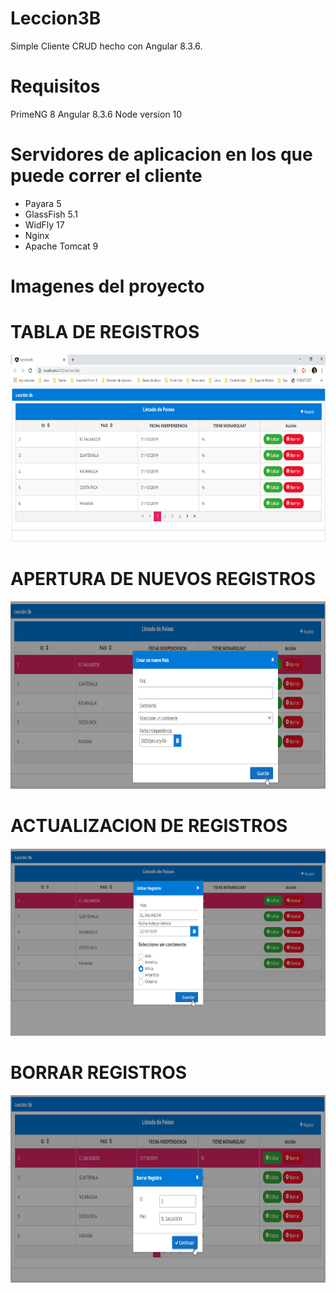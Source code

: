 # Leccion3B

Simple Cliente CRUD hecho con Angular 8.3.6.

# Requisitos
   
  PrimeNG 8 
  Angular 8.3.6
  Node version 10

# Servidores de aplicacion en los que puede correr el cliente

- Payara 5
- GlassFish 5.1
- WidFly 17
- Nginx
- Apache Tomcat 9

# Imagenes del proyecto


# TABLA DE REGISTROS
<p>
  <img src="https://github.com/arfloreshn/Leccion3-B-Curso-Angular-PrimefacesNG/blob/master/src/assets/foto1.jpg" width="100%" height="300" title="Abm de mantenimiento">
</p>

# APERTURA DE NUEVOS REGISTROS
<p>
  <img src="https://github.com/arfloreshn/Leccion3-B-Curso-Angular-PrimefacesNG/blob/master/src/assets/foto2.jpg" width="100%" height="300" title="Abm de mantenimiento">
</p>

# ACTUALIZACION DE REGISTROS
<p>
  <img src="https://github.com/arfloreshn/Leccion3-B-Curso-Angular-PrimefacesNG/blob/master/src/assets/foto3.jpg" width="100%" height="300" title="Abm de mantenimiento">
</p>

# BORRAR REGISTROS
<p>
  <img src="https://github.com/arfloreshn/Leccion3-B-Curso-Angular-PrimefacesNG/blob/master/src/assets/foto4.jpg" width="100%" height="300" title="Abm de mantenimiento">
</p>